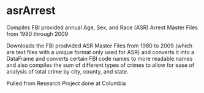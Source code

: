 # asrArrest
Compiles FBI provided annual Age, Sex, and Race (ASR) Arrest Master Files from 1980 through 2009

Downloads the FBI prodvided ASR Master Files from 1980 to 2009 (which are text files with a unique format only used for ASR) and converts it 
into a DataFrame and converts certain FBI code names to more readable names and also compiles the sum of different types of crimes to allow for ease
of analysis of total crime by city, county, and state.

Pulled from Research Project done at Columbia
